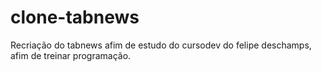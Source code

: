 # clone-tabnews

Recriação do tabnews afim de estudo do cursodev do felipe deschamps, afim de treinar programação.

